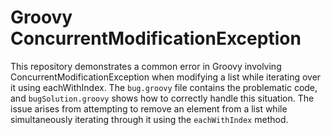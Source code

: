 # Groovy ConcurrentModificationException
This repository demonstrates a common error in Groovy involving ConcurrentModificationException when modifying a list while iterating over it using eachWithIndex.  The `bug.groovy` file contains the problematic code, and `bugSolution.groovy` shows how to correctly handle this situation.  The issue arises from attempting to remove an element from a list while simultaneously iterating through it using the `eachWithIndex` method.